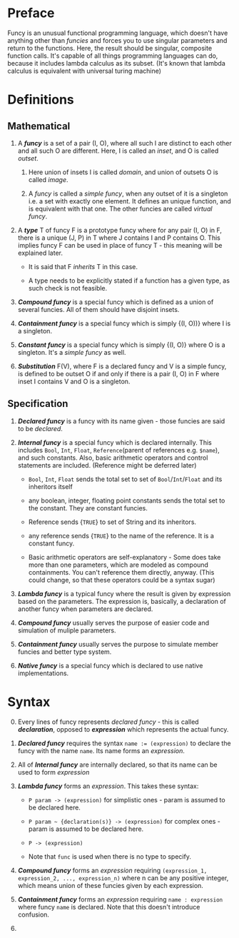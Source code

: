 # Preface

Funcy is an unusual functional programming language, which doesn't have anything other than *funcies* and forces you to use singular parameters and return to the functions. Here, the result should be singular, composite function calls.
It's capable of all things programming languages can do, because it includes lambda calculus as its subset.
(It's known that lambda calculus is equivalent with universal turing machine)

# Definitions

## Mathematical

1. A ***funcy*** is a set of a pair (I, O), where all such I are distinct to each other and all such O are different. Here, I is called an *inset*, and O is called *outset*.

    1. Here union of insets I is called *domain*, and union of outsets O is called *image*.

    2. A *funcy* is called a *simple funcy*, when any outset of it is a singleton i.e. a set with exactly one element.
      It defines an unique function, and is equivalent with that one. The other funcies are called *virtual funcy*.

2. A ***type*** T of funcy F is a prototype funcy where for any pair (I, O) in F, there is a unique (J, P) in T where J contains I and P contains O. This implies funcy F can be used in place of funcy T - this meaning will be explained later.

    * It is said that F *inherits* T in this case.

    * A type needs to be explicitly stated if a function has a given type, as such check is not feasible.

3. ***Compound funcy*** is a special funcy which is defined as a union of several funcies. All of them should have disjoint insets.

4. ***Containment funcy*** is a special funcy which is simply {(I, O))} where I is a singleton.

5. ***Constant funcy*** is a special funcy which is simply {(I, O)} where O is a singleton. It's a *simple funcy* as well.

5. ***Substitution*** F(V), where F is a declared funcy and V is a simple funcy, is defined to be outset O if and only if
  there is a pair (I, O) in F where inset I contains V and O is a singleton.

## Specification

1. ***Declared funcy*** is a funcy with its name given - those funcies are said to be *declared*.

2. ***Internal funcy*** is a special funcy which is declared internally. This includes `Bool`, `Int`, `Float`, `Reference`(parent of references e.g. `$name`), and such constants. Also, basic arithmetic operators and control statements are included. (Reference might be deferred later)

    * `Bool`, `Int`, `Float` sends the total set to set of `Bool`/`Int`/`Float` and its inheritors itself

    * any boolean, integer, floating point constants sends the total set to the constant. They are constant funcies.

    * Reference sends {`TRUE`} to set of String and its inheritors.

    * any reference sends {`TRUE`} to the name of the reference. It is a constant funcy.

    * Basic arithmetic operators are self-explanatory - Some does take more than one parameters, which are modeled as compound containments. You can't reference them directly, anyway. (This could change, so that these operators could be a syntax sugar)

3. ***Lambda funcy*** is a typical funcy where the result is given by expression based on the parameters.
  The expression is, basically, a declaration of another funcy when parameters are declared.

4. ***Compound funcy*** usually serves the purpose of easier code and simulation of muliple parameters.

5. ***Containment funcy*** usually serves the purpose to simulate member funcies and better type system.

6. ***Native funcy*** is a special funcy which is declared to use native implementations.

# Syntax

0. Every lines of funcy represents *declared funcy* - this is called ***declaration***, opposed to ***expression*** which represents the actual funcy.

1. ***Declared funcy*** requires the syntax `name := (expression)` to declare the funcy with the name `name`. Its name forms an *expression*.

2. All of ***Internal funcy*** are internally declared, so that its name can be used to form *expression*

3. ***Lambda funcy*** forms an *expression*. This takes these syntax:

    * `P param -> (expression)` for simplistic ones - param is assumed to be declared here.

    * `P param ~ {declaration(s)} -> (expression)` for complex ones - param is assumed to be declared here.

    * `P -> (expression)`

    * Note that `func` is used when there is no type to specify.

4. ***Compound funcy*** forms an *expression* requiring `(expression_1, expression_2, ..., expression_n)` where n can be any positive integer, which means union of these funcies given by each expression.

5. ***Containment funcy*** forms an *expression* requiring `name : expression` where funcy `name` is declared. Note that this doesn't introduce confusion.

6. 